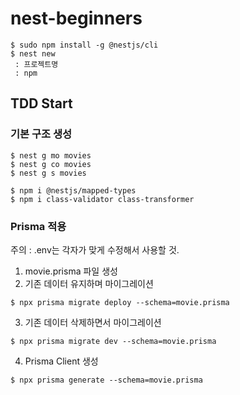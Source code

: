 # nest-beginners

```shell
$ sudo npm install -g @nestjs/cli
$ nest new
 : 프로젝트명
 : npm
```

## TDD Start
### 기본 구조 생성
```shell
$ nest g mo movies
$ nest g co movies
$ nest g s movies
```

```shell
$ npm i @nestjs/mapped-types
$ npm i class-validator class-transformer 
```

### Prisma 적용
주의 : .env는 각자가 맞게 수정해서 사용할 것.

1. movie.prisma 파일 생성
2. 기존 데이터 유지하며 마이그레이션
```shell
$ npx prisma migrate deploy --schema=movie.prisma
```
3. 기존 데이터 삭제하면서 마이그레이션
```shell
$ npx prisma migrate dev --schema=movie.prisma
```
4. Prisma Client 생성
```shell
$ npx prisma generate --schema=movie.prisma
```

